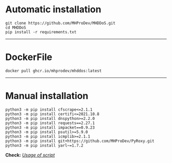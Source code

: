 # Automatic installation
```shell script
git clone https://github.com/MHProDev/MHDDoS.git
cd MHDDoS
pip install -r requirements.txt
```

***

# DockerFile

```shell script
docker pull ghcr.io/mhprodev/mhddos:latest
````

***
# Manual installation 
```shell script
python3 -m pip install cfscrape<=2.1.1
python3 -m pip install certifi<=2021.10.8
python3 -m pip install dnspython>=2.2.0
python3 -m pip install requests==2.27.1
python3 -m pip install impacket==0.9.23
python3 -m pip install psutil>=5.9.0
python3 -m pip install icmplib>=2.1.1
python3 -m pip install git+https://github.com/MHProDev/PyRoxy.git
python3 -m pip install yarl~=1.7.2
```


**Check:** _[Usage of script](https://github.com/MHProDev/MHDDoS/wiki/Usage-of-script)_
